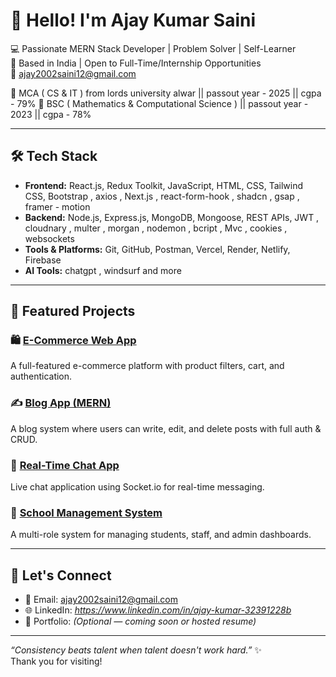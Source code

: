# 👋 Hello! I'm Ajay Kumar Saini

💻 Passionate MERN Stack Developer | Problem Solver | Self-Learner  
📍 Based in India | Open to Full-Time/Internship Opportunities  
📧 ajay2002saini12@gmail.com

📑 MCA ( CS & IT ) from lords university alwar || passout year - 2025 || cgpa - 79%
📑 BSC ( Mathematics & Computational Science ) || passout year - 2023 || cgpa - 78%


---

## 🛠️ Tech Stack
- **Frontend:** React.js, Redux Toolkit, JavaScript, HTML, CSS, Tailwind CSS, Bootstrap , axios , Next.js , react-form-hook , shadcn , gsap , framer - motion
- **Backend:** Node.js, Express.js, MongoDB, Mongoose, REST APIs, JWT , cloudnary , multer , morgan , nodemon , bcript , Mvc , cookies , websockets 
- **Tools & Platforms:** Git, GitHub, Postman, Vercel, Render, Netlify, Firebase
- **AI Tools:** chatgpt , windsurf and more 
---

## 💼 Featured Projects

### 🛍️ [E-Commerce Web App](https://github.com/Ajaykumarsaini-ui/E-commerce-webapp)
A full-featured e-commerce platform with product filters, cart, and authentication.

### ✍️ [Blog App (MERN)](https://github.com/Ajaykumarsaini-ui/BlogAppMern)
A blog system where users can write, edit, and delete posts with full auth & CRUD.

### 💬 [Real-Time Chat App](https://github.com/Ajaykumarsaini-ui/chat_app)
Live chat application using Socket.io for real-time messaging.

### 🏫 [School Management System](https://github.com/Ajaykumarsaini-ui/School-Management-System)
A multi-role system for managing students, staff, and admin dashboards.

---

## 🔗 Let's Connect
- 📧 Email: ajay2002saini12@gmail.com  
- 🌐 LinkedIn: *https://www.linkedin.com/in/ajay-kumar-32391228b*  
- 💼 Portfolio: *(Optional — coming soon or hosted resume)*

---

_“Consistency beats talent when talent doesn't work hard.”_ ✨  
Thank you for visiting!
